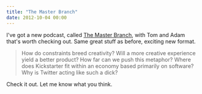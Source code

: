 ```yaml
---
title: "The Master Branch"
date: 2012-10-04 00:00
---
```


I've got a new podcast, called [The Master Branch](http://themasterbranch.com/), with Tom and Adam that's worth checking out. Same great stuff as before, exciting new format.

> How do constraints breed creativity? Will a more creative experience yield a better product? How far can we push this metaphor? Where does Kickstarter fit within an economy based primarily on software? Why is Twitter acting like such a dick?

Check it out. Let me know what you think.

<!-- more -->
